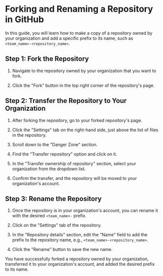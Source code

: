 # Forking and Renaming a Repository in GitHub

In this guide, you will learn how to make a copy of a repository owned by your organization and add a specific prefix to its name, such as `<team_name>-<repository_name>`.

## Step 1: Fork the Repository

1. Navigate to the repository owned by your organization that you want to fork.

2. Click the "Fork" button in the top right corner of the repository's page.

## Step 2: Transfer the Repository to Your Organization

1. After forking the repository, go to your forked repository's page.

2. Click the "Settings" tab on the right-hand side, just above the list of files in the repository.

3. Scroll down to the "Danger Zone" section.

4. Find the "Transfer repository" option and click on it.

5. In the "Transfer ownership of repository" section, select your organization from the dropdown list.

6. Confirm the transfer, and the repository will be moved to your organization's account.

## Step 3: Rename the Repository

1. Once the repository is in your organization's account, you can rename it with the desired `<team_name>-` prefix.

2. Click on the "Settings" tab of the repository.

3. In the "Repository details" section, edit the "Name" field to add the prefix to the repository name, e.g., `<team_name>-<repository_name>`.

4. Click the "Rename" button to save the new name.

You have successfully forked a repository owned by your organization, transferred it to your organization's account, and added the desired prefix to its name.
